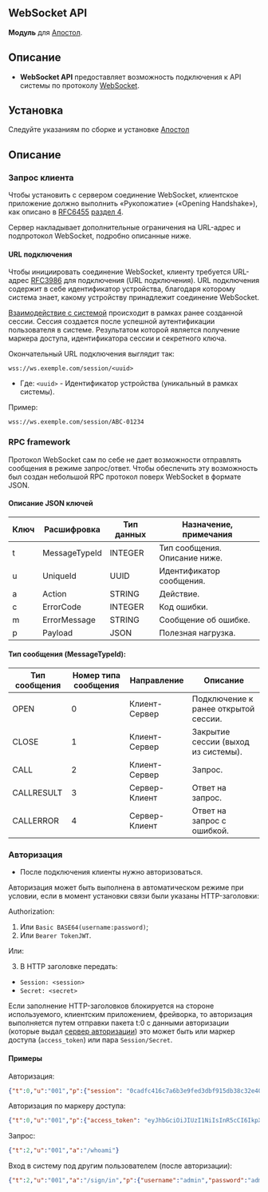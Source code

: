 WebSocket API
-
**Модуль** для [Апостол](https://github.com/ufocomp/apostol-aws).

Описание
-
* **WebSocket API** предоставляет возможность подключения к API системы по протоколу [WebSocket](https://ru.wikipedia.org/wiki/WebSocket).

Установка
-
Следуйте указаниям по сборке и установке [Апостол](https://github.com/ufocomp/apostol-aws#%D1%81%D0%B1%D0%BE%D1%80%D0%BA%D0%B0-%D0%B8-%D1%83%D1%81%D1%82%D0%B0%D0%BD%D0%BE%D0%B2%D0%BA%D0%B0)

Описание
-

### Запрос клиента

Чтобы установить с сервером соединение WebSocket, клиентское приложение должно выполнить «Рукопожатие» («Opening Handshake»), как описано в [RFC6455](https://tools.ietf.org/html/rfc6455) [раздел 4](https://tools.ietf.org/html/rfc6455#section-4).

Сервер накладывает дополнительные ограничения на URL-адрес и подпротокол WebSocket, подробно описанные ниже.

#### URL подключения

Чтобы инициировать соединение WebSocket, клиенту требуется URL-адрес [RFC3986](https://tools.ietf.org/html/rfc3986) для подключения (URL подключения). URL подключения содержит в себе идентификатор устройства, благодаря которому система знает, какому устройству принадлежит соединение WebSocket. 

[Взаимодействие с системой](https://github.com/ufocomp/module-AppServer#%D0%B4%D0%BE%D1%81%D1%82%D1%83%D0%BF-%D0%BA-api) происходит в рамках ранее созданной сессии. Сессия создается после успешной аутентификации пользователя в системе. Результатом которой является получение маркера доступа, идентификатора сессии и секретного ключа. 

Окончательный URL подключения выглядит так:
````
wss://ws.exemple.com/session/<uuid>
````
 * Где:
    `<uuid>` - Идентификатор устройства (уникальный в рамках системы).

Пример:
````
wss://ws.exemple.com/session/ABC-01234
````

### RPC framework

Протокол WebSocket сам по себе не дает возможности отправлять сообщения в режиме запрос/ответ. Чтобы обеспечить эту возможность был создан небольшой RPC протокол поверх WebSocket в формате JSON.

#### Описание JSON ключей

 Ключ | Расшифровка | Тип данных | Назначение, примечания 
----- | ----------- | ---------- | ----------------------
 t | MessageTypeId | INTEGER | Тип сообщения. Описание ниже.
 u | UniqueId | UUID | Идентификатор сообщения.
 a | Action | STRING | Действие. 
 c | ErrorCode | INTEGER | Код ошибки.
 m | ErrorMessage | STRING |  Сообщение об ошибке.
 p | Payload | JSON | Полезная нагрузка.

#### Тип сообщения (MessageTypeId):

Тип сообщения | Номер типа сообщения | Направление | Описание
----- | ----------- | ---------- | ----------------------
OPEN | 0 | Клиент-Сервер | Подключение к ранее открытой сессии.
CLOSE | 1 | Клиент-Сервер | Закрытие сессии (выход из системы).
CALL | 2 | Клиент-Сервер | Запрос.
CALLRESULT | 3 | Сервер-Клиент | Ответ на запрос.
CALLERROR | 4 | Сервер-Клиент | Ответ на запрос с ошибкой.

### Авторизация

* После подключения клиенты нужно авторизоваться.

Авторизация может быть выполнена в автоматическом режиме при условии, если в момент установки связи были указаны HTTP-заголовки:

Authorization:
  1. Или `Basic BASE64(username:password)`;
  2. Или `Bearer TokenJWT`.

Или:

 3. В HTTP заголовке передать:
  - `Session: <session>`
  - `Secret: <secret>`

Если заполнение HTTP-заголовков блокируется на стороне используемого, клиентским приложением, фрейворка, то авторизация выполняется путем отправки пакета t:0 с данными авторизации (которые выдал [сервер авторизации](https://github.com/ufocomp/module-AuthServer)) это может быть или маркер доступа (`access_token`) или пара `Session/Secret`.

#### Примеры

Авторизация:
````json
{"t":0,"u":"001","p":{"session": "0cadfc416c7a6b3e9fed3dbf915db38c32e4081c", "secret": "MWCJ14k/RJyiHskQB8DoVbliiwDeNGKsgsAMugp3OZt+M0Zj44hDykwRuFoWEwuG"}}
````

Авторизация по маркеру доступа:
````json
{"t":0,"u":"001","p":{"access_token": "eyJhbGciOiJIUzI1NiIsInR5cCI6IkpXVCJ9.eyJpc3MiIDogImFjY291bnRzLnBsdWdtZS5ydSIsICJhdWQiIDogInNlcnZpY2UtcGx1Z21lLnJ1IiwgInN1YiIgOiAiYzgzYjJmODUzMjFmOTUzNDE3MDc2MjQ1NDZjYTZhYzRmYTZkMTExNSIsICJpYXQiIDogMTYwNjIxMDcwNiwgImV4cCIgOiAxNjA2MjE0MzA2fQ.ZI82FKXAgA1CZm3gx9XCpgpq_WyZJvwqYI4nOdccVts"}}
````

Запрос:
````json
{"t":2,"u":"001","a":"/whoami"}
````

Вход в систему под другим пользователем (после авторизации):
````json
{"t":2,"u":"001","a":"/sign/in","p":{"username":"admin","password":"admin"}}
````
